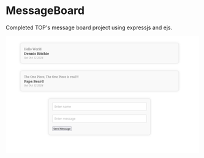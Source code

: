 # MessageBoard

Completed TOP's message board project using expressjs and ejs.

![alt text](ss/ss.png)
